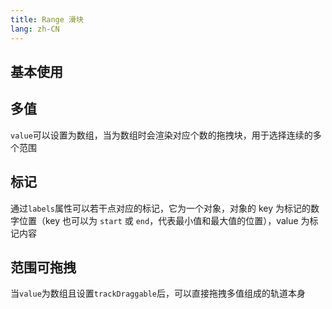 ```yaml
---
title: Range 滑块
lang: zh-CN
---
```


## 基本使用

<!-- @Code:basicUsage -->

## 多值

`value`可以设置为数组，当为数组时会渲染对应个数的拖拽块，用于选择连续的多个范围

<!-- @Code:multiple -->

## 标记

通过`labels`属性可以若干点对应的标记，它为一个对象，对象的 key 为标记的数字位置（key 也可以为 `start` 或 `end`，代表最小值和最大值的位置），value 为标记内容

<!-- @Code:labels -->

## 范围可拖拽

当`value`为数组且设置`trackDraggable`后，可以直接拖拽多值组成的轨道本身

<!-- @Code:trackDraggable -->
